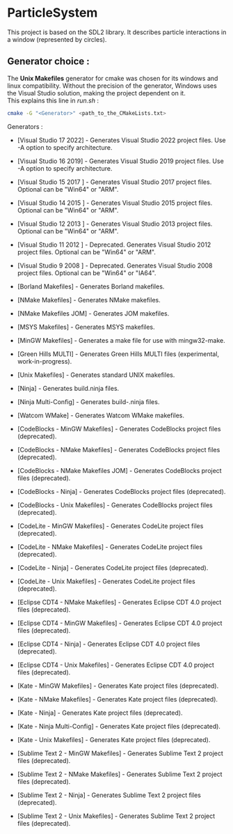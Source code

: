 # ParticleSystem
This project is based on the SDL2 library. It describes particle interactions in a window (represented by circles).

## Generator choice : 
The **Unix Makefiles** generator for cmake was chosen for its windows and linux compatibility. Without the precision of the generator, Windows uses the Visual Studio solution, making the project dependent on it.<br/>
This explains this line in *run.sh* :<br/>
```sh
cmake -G "<Generator>" <path_to_the_CMakeLists.txt>
```

Generators : <br/>
- [Visual Studio 17 2022] - Generates Visual Studio 2022 project files. Use -A option to specify architecture.
- [Visual Studio 16 2019] - Generates Visual Studio 2019 project files. Use -A option to specify architecture.
- [Visual Studio 15 2017 <arch>] - Generates Visual Studio 2017 project files. Optional <arch> can be "Win64" or "ARM".
- [Visual Studio 14 2015 <arch>] - Generates Visual Studio 2015 project files. Optional <arch> can be "Win64" or "ARM".
- [Visual Studio 12 2013 <arch>] - Generates Visual Studio 2013 project files. Optional <arch> can be "Win64" or "ARM".
- [Visual Studio 11 2012 <arch>] - Deprecated. Generates Visual Studio 2012 project files. Optional <arch> can be "Win64" or "ARM".
- [Visual Studio 9 2008 <arch>] - Deprecated. Generates Visual Studio 2008 project files. Optional <arch> can be "Win64" or "IA64".

- [Borland Makefiles] - Generates Borland makefiles.
- [NMake Makefiles] - Generates NMake makefiles.
- [NMake Makefiles JOM] - Generates JOM makefiles.
- [MSYS Makefiles] - Generates MSYS makefiles.
- [MinGW Makefiles] - Generates a make file for use with mingw32-make.
- [Green Hills MULTI] - Generates Green Hills MULTI files (experimental, work-in-progress).
- [Unix Makefiles] - Generates standard UNIX makefiles.
- [Ninja] - Generates build.ninja files.
- [Ninja Multi-Config] - Generates build-<Config>.ninja files.
- [Watcom WMake] - Generates Watcom WMake makefiles.
- [CodeBlocks - MinGW Makefiles] - Generates CodeBlocks project files (deprecated).
- [CodeBlocks - NMake Makefiles] - Generates CodeBlocks project files (deprecated).
- [CodeBlocks - NMake Makefiles JOM] - Generates CodeBlocks project files (deprecated).
- [CodeBlocks - Ninja] - Generates CodeBlocks project files (deprecated).
- [CodeBlocks - Unix Makefiles] - Generates CodeBlocks project files (deprecated).
- [CodeLite - MinGW Makefiles] - Generates CodeLite project files (deprecated).
- [CodeLite - NMake Makefiles] - Generates CodeLite project files (deprecated).
- [CodeLite - Ninja] - Generates CodeLite project files (deprecated).
- [CodeLite - Unix Makefiles] - Generates CodeLite project files (deprecated).
- [Eclipse CDT4 - NMake Makefiles] - Generates Eclipse CDT 4.0 project files (deprecated).
- [Eclipse CDT4 - MinGW Makefiles] - Generates Eclipse CDT 4.0 project files (deprecated).
- [Eclipse CDT4 - Ninja] - Generates Eclipse CDT 4.0 project files (deprecated).
- [Eclipse CDT4 - Unix Makefiles] - Generates Eclipse CDT 4.0 project files (deprecated).
- [Kate - MinGW Makefiles] - Generates Kate project files (deprecated).
- [Kate - NMake Makefiles] - Generates Kate project files (deprecated).
- [Kate - Ninja] - Generates Kate project files (deprecated).
- [Kate - Ninja Multi-Config] - Generates Kate project files (deprecated).
- [Kate - Unix Makefiles] - Generates Kate project files (deprecated).
- [Sublime Text 2 - MinGW Makefiles] - Generates Sublime Text 2 project files (deprecated).
- [Sublime Text 2 - NMake Makefiles] - Generates Sublime Text 2 project files (deprecated).
- [Sublime Text 2 - Ninja] - Generates Sublime Text 2 project files (deprecated).
- [Sublime Text 2 - Unix Makefiles] - Generates Sublime Text 2 project files (deprecated). 
